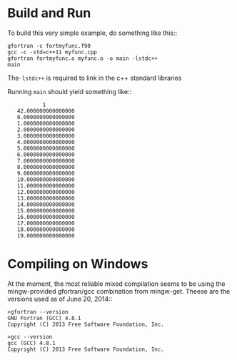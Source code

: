 Build and Run
=============

To build this very simple example, do something like this::

    gfortran -c fortmyfunc.f90
    gcc -c -std=c++11 myfunc.cpp
    gfortran fortmyfunc.o myfunc.o -o main -lstdc++
    main

The``-lstdc++`` is required to link in the c++ standard libraries

Running ``main`` should yield something like::

               1
       42.000000000000000
       0.0000000000000000
       1.0000000000000000
       2.0000000000000000
       3.0000000000000000
       4.0000000000000000
       5.0000000000000000
       6.0000000000000000
       7.0000000000000000
       8.0000000000000000
       9.0000000000000000
       10.000000000000000
       11.000000000000000
       12.000000000000000
       13.000000000000000
       14.000000000000000
       15.000000000000000
       16.000000000000000
       17.000000000000000
       18.000000000000000
       19.000000000000000
       
Compiling on Windows
====================

At the moment, the most reliable mixed compilation seems to be using the mingw-provided gfortran/gcc combination from mingw-get.  Theese are the versions used as of June 20, 2014::

    >gfortran --version
    GNU Fortran (GCC) 4.8.1
    Copyright (C) 2013 Free Software Foundation, Inc.

    >gcc --version
    gcc (GCC) 4.8.1
    Copyright (C) 2013 Free Software Foundation, Inc.
